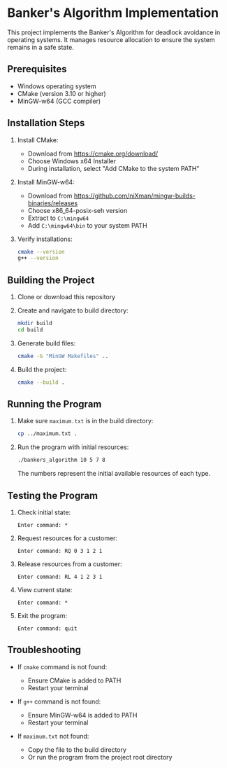 # Banker's Algorithm Implementation

This project implements the Banker's Algorithm for deadlock avoidance in operating systems. It manages resource allocation to ensure the system remains in a safe state.

## Prerequisites

- Windows operating system
- CMake (version 3.10 or higher)
- MinGW-w64 (GCC compiler)

## Installation Steps

1. Install CMake:
   - Download from https://cmake.org/download/
   - Choose Windows x64 Installer
   - During installation, select "Add CMake to the system PATH"

2. Install MinGW-w64:
   - Download from https://github.com/niXman/mingw-builds-binaries/releases
   - Choose x86_64-posix-seh version
   - Extract to `C:\mingw64`
   - Add `C:\mingw64\bin` to your system PATH

3. Verify installations:
   ```bash
   cmake --version
   g++ --version
   ```

## Building the Project

1. Clone or download this repository

2. Create and navigate to build directory:
   ```bash
   mkdir build
   cd build
   ```

3. Generate build files:
   ```bash
   cmake -G "MinGW Makefiles" ..
   ```

4. Build the project:
   ```bash
   cmake --build .
   ```

## Running the Program

1. Make sure `maximum.txt` is in the build directory:
   ```bash
   cp ../maximum.txt .
   ```

2. Run the program with initial resources:
   ```bash
   ./bankers_algorithm 10 5 7 8
   ```
   The numbers represent the initial available resources of each type.

## Testing the Program

1. Check initial state:
   ```
   Enter command: *
   ```

2. Request resources for a customer:
   ```
   Enter command: RQ 0 3 1 2 1
   ```

3. Release resources from a customer:
   ```
   Enter command: RL 4 1 2 3 1
   ```

4. View current state:
   ```
   Enter command: *
   ```

5. Exit the program:
   ```
   Enter command: quit
   ```

## Troubleshooting

- If `cmake` command is not found:
  - Ensure CMake is added to PATH
  - Restart your terminal

- If `g++` command is not found:
  - Ensure MinGW-w64 is added to PATH
  - Restart your terminal

- If `maximum.txt` not found:
  - Copy the file to the build directory
  - Or run the program from the project root directory 